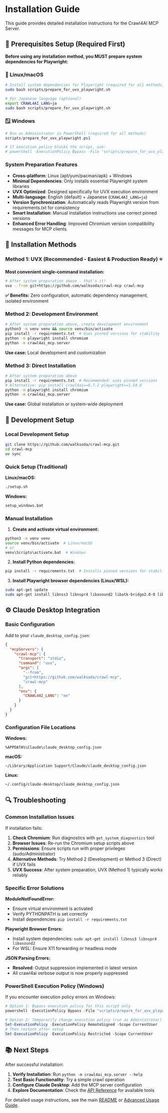 # Installation Guide

This guide provides detailed installation instructions for the Crawl4AI MCP Server.

## 🔧 Prerequisites Setup (Required First)

**Before using any installation method, you MUST prepare system dependencies for Playwright:**

### 🐧 Linux/macOS

```bash
# Install system dependencies for Playwright (required for all methods)
sudo bash scripts/prepare_for_uvx_playwright.sh

# For Japanese language (optional)
export CRAWL4AI_LANG=ja
sudo bash scripts/prepare_for_uvx_playwright.sh
```

### 🪟 Windows

```powershell
# Run as Administrator in PowerShell (required for all methods)
scripts/prepare_for_uvx_playwright.ps1

# If execution policy blocks the script, use:
# powershell -ExecutionPolicy Bypass -File "scripts/prepare_for_uvx_playwright.ps1"
```

### System Preparation Features

- **Cross-platform**: Linux (apt/yum/pacman/apk) + Windows  
- **Minimal Dependencies**: Only installs essential Playwright system libraries
- **UVX Optimized**: Designed specifically for UVX execution environment
- **Multi-language**: English (default) + Japanese (`CRAWL4AI_LANG=ja`)
- **Version Synchronization**: Automatically reads Playwright version from requirements.txt for consistency
- **Smart Installation**: Manual installation instructions use correct pinned versions
- **Enhanced Error Handling**: Improved Chromium version compatibility messages for MCP clients

## 🚀 Installation Methods

### Method 1: UVX (Recommended - Easiest & Production Ready) ⭐

**Most convenient single-command installation:**

```bash
# After system preparation above - that's it!
uvx --from git+https://github.com/walksoda/crawl-mcp crawl-mcp
```

**✅ Benefits:** Zero configuration, automatic dependency management, isolated environment

### Method 2: Development Environment

```bash
# After system preparation above, create development environment
python3 -m venv venv && source venv/bin/activate
pip install -r requirements.txt  # Uses pinned versions for stability
python -m playwright install chromium
python -m crawl4ai_mcp.server
```

**Use case:** Local development and customization

### Method 3: Direct Installation

```bash
# After system preparation above
pip install -r requirements.txt  # Recommended: uses pinned versions
# Alternative: pip install crawl4ai==0.7.2 playwright==1.54.0
python -m playwright install chromium
python -m crawl4ai_mcp.server
```

**Use case:** Global installation or system-wide deployment

## 🔧 Development Setup

### Local Development Setup

```bash
git clone https://github.com/walksoda/crawl-mcp.git
cd crawl-mcp
uv sync
```

### Quick Setup (Traditional)

**Linux/macOS:**
```bash
./setup.sh
```

**Windows:**
```cmd
setup_windows.bat
```

### Manual Installation

1. **Create and activate virtual environment:**
```bash
python3 -m venv venv
source venv/bin/activate  # Linux/macOS
# or
venv\Scripts\activate.bat  # Windows
```

2. **Install Python dependencies:**
```bash
pip install -r requirements.txt  # Installs pinned versions for stability
```

3. **Install Playwright browser dependencies (Linux/WSL):**
```bash
sudo apt-get update
sudo apt-get install libnss3 libnspr4 libasound2 libatk-bridge2.0-0 libdrm2 libgtk-3-0 libgbm1
```

## ⚙️ Claude Desktop Integration

### Basic Configuration

Add to your `claude_desktop_config.json`:

```json
{
  "mcpServers": {
    "crawl-mcp": {
      "transport": "stdio",
      "command": "uvx",
      "args": [
        "--from",
        "git+https://github.com/walksoda/crawl-mcp",
        "crawl-mcp"
      ],
      "env": {
        "CRAWL4AI_LANG": "en"
      }
    }
  }
}
```

### Configuration File Locations

**Windows:**
```
%APPDATA%\Claude\claude_desktop_config.json
```

**macOS:**
```
~/Library/Application Support/Claude/claude_desktop_config.json
```

**Linux:**
```
~/.config/claude-desktop/claude_desktop_config.json
```

## 🔍 Troubleshooting

### Common Installation Issues

If installation fails:

1. **Check Chromium**: Run diagnostics with `get_system_diagnostics` tool
2. **Browser Issues**: Re-run the Chromium setup scripts above
3. **Permissions**: Ensure scripts run with proper privileges (sudo/Administrator)
4. **Alternative Methods**: Try Method 2 (Development) or Method 3 (Direct) if UVX fails
5. **UVX Success**: After system preparation, UVX (Method 1) typically works reliably

### Specific Error Solutions

**ModuleNotFoundError:**
- Ensure virtual environment is activated
- Verify PYTHONPATH is set correctly
- Install dependencies: `pip install -r requirements.txt`

**Playwright Browser Errors:**
- Install system dependencies: `sudo apt-get install libnss3 libnspr4 libasound2`
- For WSL: Ensure X11 forwarding or headless mode

**JSON Parsing Errors:**
- **Resolved**: Output suppression implemented in latest version
- All crawl4ai verbose output is now properly suppressed

### PowerShell Execution Policy (Windows)

If you encounter execution policy errors on Windows:

```powershell
# Option 1: Bypass execution policy for this script only
powershell -ExecutionPolicy Bypass -File "scripts/prepare_for_uvx_playwright.ps1"

# Option 2: Temporarily change execution policy (run as Administrator)
Set-ExecutionPolicy -ExecutionPolicy RemoteSigned -Scope CurrentUser
# Then restore after setup
Set-ExecutionPolicy -ExecutionPolicy Restricted -Scope CurrentUser
```

## 📚 Next Steps

After successful installation:

1. **Verify Installation**: Run `python -m crawl4ai_mcp.server --help`
2. **Test Basic Functionality**: Try a simple crawl operation
3. **Configure Claude Desktop**: Add the MCP server configuration
4. **Explore Documentation**: Check the [API Reference](API_REFERENCE.md) for available tools

For detailed usage instructions, see the main [README](../README.md) or [Advanced Usage Guide](ADVANCED_USAGE.md).